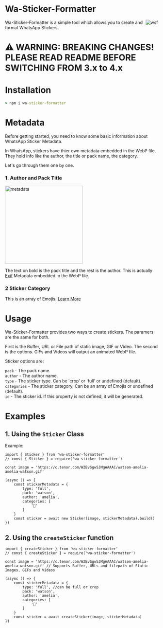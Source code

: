 # Wa-Sticker-Formatter

<img src="https://img.icons8.com/color/96/000000/whatsapp--v5.png" alt="wsf" align="right" />

Wa-Sticker-Formatter is a simple tool which allows you to create and format WhatsApp Stickers.

</div>

# ⚠️ **WARNING: BREAKING CHANGES! PLEASE READ README BEFORE SWITCHING FROM 3.x to 4.x**

# Installation

```cmd
> npm i wa-sticker-formatter
```

# Metadata

Before getting started, you need to know some basic information about WhatsApp Sticker Metadata.

In WhatsApp, stickers have thier own metadata embedded in the WebP file. They hold info like the author, the title or pack name, the category.

Let's go through them one by one.

### 1. Author and Pack Title

<a href="https://ibb.co/MhyzMwJ"><img src="https://i.ibb.co/9vmxsKd/metadata.jpg" alt="metadata" border="0" width=256></a>

The text on bold is the pack title and the rest is the author.
This is actually [Exif](https://en.wikipedia.org/wiki/Exif) Metadata embedded in the WebP file.

### 2 Sticker Category

This is an array of Emojis. [Learn More](https://github.com/WhatsApp/stickers/wiki/Tag-your-stickers-with-Emojis)

# Usage

Wa-Sticker-Formatter provides two ways to create stickers.
The paramers are the same for both.

First is the Buffer, URL or File path of static image, GIF or Video. The second is the options. GIFs and Videos will output an animated WebP file.

Sticker options are:

`pack` - The pack name.<br>
`author` - The author name.<br>
`type` - The sticker type. Can be 'crop' or 'full' or undefined (default).<br>
`categories` - The sticker category. Can be an array of Emojis or undefined (default).<br>
`id` - The sticker id. If this property is not defined, it will be generated.<br>

# Examples

## 1. Using the `Sticker` Class

Example:

```TS
import { Sticker } from 'wa-sticker-formatter'
// const { Sticker } = require('wa-sticker-formatter')

const image = 'https://c.tenor.com/WZBvSgw5JMgAAAAC/watson-amelia-amelia-watson.gif'

(async () => {
    const stickerMetadata = {
        type: 'full',
        pack: 'watson',
        author: 'amelia',
        categories: [
            '🌹'
        ]
    }
    const sticker = await new Sticker(image, stickerMetadata).build()
})

```

## 2. Using the `createSticker` function

```TS
import { createSticker } from 'wa-sticker-formatter'
// const { createSticker } = require('wa-sticker-formatter')

const image = 'https://c.tenor.com/WZBvSgw5JMgAAAAC/watson-amelia-amelia-watson.gif' // Supports Buffer, URLs and filepath of Static Images, GIFs and Videos

(async () => {
    const stickerMetadata = {
        type: 'full', //can be full or crop
        pack: 'watson',
        author: 'amelia',
        categories: [
            '🌹'
        ]
    }
    const sticker = await createSticker(image, stickerMetadata)
})
```
